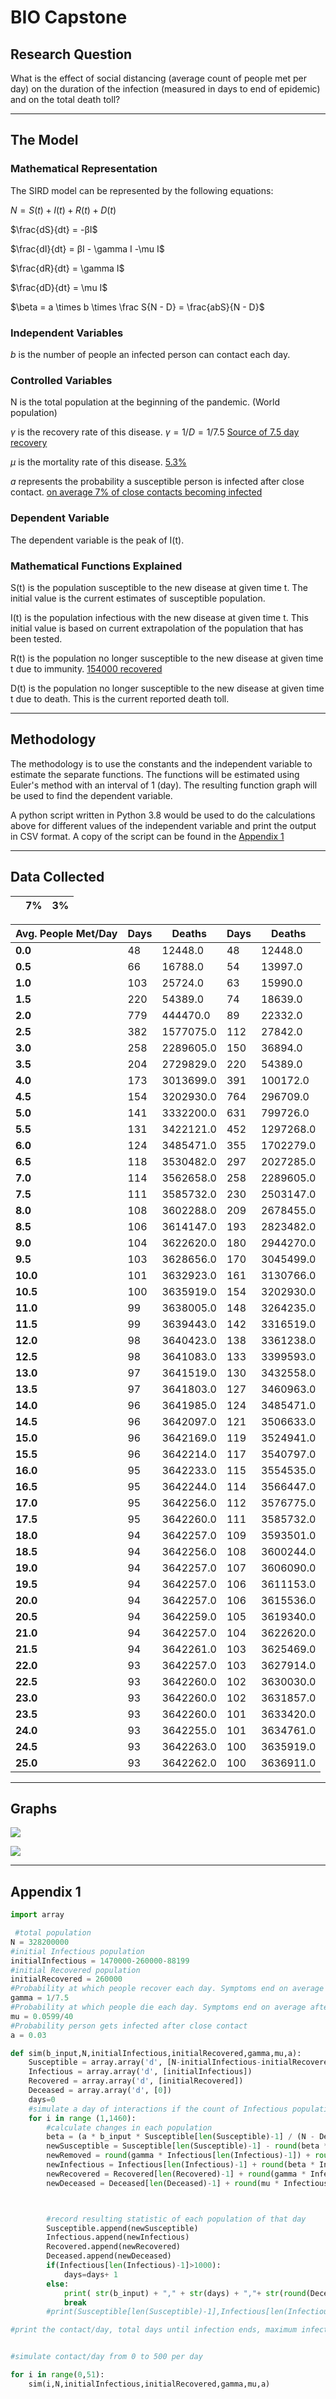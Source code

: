 # BIO Capstone

## Research Question

What is the effect of social distancing (average count of people met per day) on the duration of the infection (measured in days to end of epidemic) and on the total death toll?

---

## The Model

### Mathematical Representation

The SIRD model can be represented by the following equations:

$N=S(t)+I(t)+R(t) +D(t)$

$\frac{dS}{dt} = -βI$

$\frac{dI}{dt} = βI - \gamma I -\mu I$

$\frac{dR}{dt} = \gamma I$

$\frac{dD}{dt} = \mu I$

$\beta = a \times b \times \frac S{N - D} = \frac{abS}{N - D}$

### Independent Variables

$b$ is the number of people an infected person can contact each day. 

### Controlled Variables

N is the total population at the beginning of the pandemic. (World population)

$\gamma$ is the recovery rate of this disease. $\gamma = 1/D = 1/7.5$ [Source of 7.5 day recovery](https://www.who.int/bulletin/online_first/20-255695.pdf)

$\mu$ is the mortality rate of this disease.  [5.3%](https://www.ncbi.nlm.nih.gov/pmc/articles/PMC7074479/)

$a$ represents the probability a susceptible person is infected after close contact. [on average 7% of close contacts becoming infected](https://www.thelancet.com/journals/laninf/article/PIIS1473-3099(20)30287-5/fulltext)

### Dependent Variable

The dependent variable is the peak of I(t).

### Mathematical Functions Explained

S(t) is the population susceptible to the new disease at given time t. The initial value is the current estimates of susceptible population. 

I(t) is the population infectious with the new disease at given time t. This initial value is based on current extrapolation of the population that has been tested. 

R(t) is the population no longer susceptible to the new disease at given time t due to immunity.  [154000 recovered](https://www.npr.org/sections/coronavirus-live-updates/2020/05/01/849065983/more-than-1-million-people-have-recovered-from-covid-19-worldwide)

D(t) is the population no longer susceptible to the new disease at given time t due to death. This is the current reported death toll.  

---

## Methodology

The methodology is to use the constants and the independent variable to estimate the separate functions. The functions will be estimated using Euler's method with an interval of 1 (day). The resulting function graph will be used to find the dependent variable. 

A python script written in Python 3.8 would be used to do the calculations above for different values of the independent variable and print the output in CSV format. A copy of the script can be found in the [Appendix 1](#appendix-1)

---

## Data Collected

|     | 7%  | 3%  |
| --- | --- | --- |

| Avg. People Met/Day | **Days** | **Deaths** | **Days** | **Deaths** |
| ------------------- | -------- | ---------- | -------- | ---------- |
| **0.0**             | 48       | 12448.0    | 48       | 12448.0    |
| **0.5**             | 66       | 16788.0    | 54       | 13997.0    |
| **1.0**             | 103      | 25724.0    | 63       | 15990.0    |
| **1.5**             | 220      | 54389.0    | 74       | 18639.0    |
| **2.0**             | 779      | 444470.0   | 89       | 22332.0    |
| **2.5**             | 382      | 1577075.0  | 112      | 27842.0    |
| **3.0**             | 258      | 2289605.0  | 150      | 36894.0    |
| **3.5**             | 204      | 2729829.0  | 220      | 54389.0    |
| **4.0**             | 173      | 3013699.0  | 391      | 100172.0   |
| **4.5**             | 154      | 3202930.0  | 764      | 296709.0   |
| **5.0**             | 141      | 3332200.0  | 631      | 799726.0   |
| **5.5**             | 131      | 3422121.0  | 452      | 1297268.0  |
| **6.0**             | 124      | 3485471.0  | 355      | 1702279.0  |
| **6.5**             | 118      | 3530482.0  | 297      | 2027285.0  |
| **7.0**             | 114      | 3562658.0  | 258      | 2289605.0  |
| **7.5**             | 111      | 3585732.0  | 230      | 2503147.0  |
| **8.0**             | 108      | 3602288.0  | 209      | 2678455.0  |
| **8.5**             | 106      | 3614147.0  | 193      | 2823482.0  |
| **9.0**             | 104      | 3622620.0  | 180      | 2944270.0  |
| **9.5**             | 103      | 3628656.0  | 170      | 3045499.0  |
| **10.0**            | 101      | 3632923.0  | 161      | 3130766.0  |
| **10.5**            | 100      | 3635919.0  | 154      | 3202930.0  |
| **11.0**            | 99       | 3638005.0  | 148      | 3264235.0  |
| **11.5**            | 99       | 3639443.0  | 142      | 3316519.0  |
| **12.0**            | 98       | 3640423.0  | 138      | 3361238.0  |
| **12.5**            | 98       | 3641083.0  | 133      | 3399593.0  |
| **13.0**            | 97       | 3641519.0  | 130      | 3432558.0  |
| **13.5**            | 97       | 3641803.0  | 127      | 3460963.0  |
| **14.0**            | 96       | 3641985.0  | 124      | 3485471.0  |
| **14.5**            | 96       | 3642097.0  | 121      | 3506633.0  |
| **15.0**            | 96       | 3642169.0  | 119      | 3524941.0  |
| **15.5**            | 96       | 3642214.0  | 117      | 3540797.0  |
| **16.0**            | 95       | 3642233.0  | 115      | 3554535.0  |
| **16.5**            | 95       | 3642244.0  | 114      | 3566447.0  |
| **17.0**            | 95       | 3642256.0  | 112      | 3576775.0  |
| **17.5**            | 95       | 3642260.0  | 111      | 3585732.0  |
| **18.0**            | 94       | 3642257.0  | 109      | 3593501.0  |
| **18.5**            | 94       | 3642256.0  | 108      | 3600244.0  |
| **19.0**            | 94       | 3642257.0  | 107      | 3606090.0  |
| **19.5**            | 94       | 3642257.0  | 106      | 3611153.0  |
| **20.0**            | 94       | 3642257.0  | 106      | 3615536.0  |
| **20.5**            | 94       | 3642259.0  | 105      | 3619340.0  |
| **21.0**            | 94       | 3642257.0  | 104      | 3622620.0  |
| **21.5**            | 94       | 3642261.0  | 103      | 3625469.0  |
| **22.0**            | 93       | 3642257.0  | 103      | 3627914.0  |
| **22.5**            | 93       | 3642260.0  | 102      | 3630030.0  |
| **23.0**            | 93       | 3642260.0  | 102      | 3631857.0  |
| **23.5**            | 93       | 3642260.0  | 101      | 3633420.0  |
| **24.0**            | 93       | 3642255.0  | 101      | 3634761.0  |
| **24.5**            | 93       | 3642263.0  | 100      | 3635919.0  |
| **25.0**            | 93       | 3642262.0  | 100      | 3636911.0  |

---

## Graphs

![](/Users/livelycarpet87/Library/Application%20Support/marktext/images/2020-05-18-02-53-03-image.png)

![](/Users/livelycarpet87/Library/Application%20Support/marktext/images/2020-05-18-02-53-16-image.png)

---

## Appendix 1

```python
import array

 #total population
N = 328200000
#initial Infectious population
initialInfectious = 1470000-260000-88199
#initial Recovered population
initialRecovered = 260000
#Probability at which people recover each day. Symptoms end on average after 7.5 days with a (1 - 5.3%) chance of recovery
gamma = 1/7.5
#Probability at which people die each day. Symptoms end on average after 7.5 days with a 5.3% chance of death
mu = 0.0599/40
#Probability person gets infected after close contact
a = 0.03

def sim(b_input,N,initialInfectious,initialRecovered,gamma,mu,a):
    Susceptible = array.array('d', [N-initialInfectious-initialRecovered]) #Initial Population of succeptible persons
    Infectious = array.array('d', [initialInfectious])
    Recovered = array.array('d', [initialRecovered])
    Deceased = array.array('d', [0])
    days=0
    #simulate a day of interactions if the count of Infectious population >= 1
    for i in range (1,1460):
        #calculate changes in each population
        beta = (a * b_input * Susceptible[len(Susceptible)-1] / (N - Deceased[len(Deceased)-1]) )
        newSusceptible = Susceptible[len(Susceptible)-1] - round(beta * Infectious[len(Infectious)-1])
        newRemoved = round(gamma * Infectious[len(Infectious)-1]) + round(mu * Infectious[len(Infectious)-1])
        newInfectious = Infectious[len(Infectious)-1] + round(beta * Infectious[len(Infectious)-1]) - newRemoved
        newRecovered = Recovered[len(Recovered)-1] + round(gamma * Infectious[len(Infectious)-1])
        newDeceased = Deceased[len(Deceased)-1] + round(mu * Infectious[len(Infectious)-1])



        #record resulting statistic of each population of that day
        Susceptible.append(newSusceptible)
        Infectious.append(newInfectious)
        Recovered.append(newRecovered)
        Deceased.append(newDeceased)
        if(Infectious[len(Infectious)-1]>1000):
            days=days+ 1
        else:
            print( str(b_input) + "," + str(days) + ","+ str(round(Deceased[len(Deceased)-1],0)) )
            break
        #print(Susceptible[len(Susceptible)-1],Infectious[len(Infectious)-1],Recovered[len(Recovered)-1],Deceased[len(Deceased)-1])

#print the contact/day, total days until infection ends, maximum infectious population, deceased population increase in CSV format


#simulate contact/day from 0 to 500 per day

for i in range(0,51):
    sim(i,N,initialInfectious,initialRecovered,gamma,mu,a)
```
